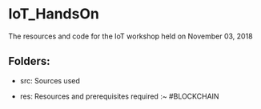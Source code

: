 # IoT_HandsOn
The resources and code for the IoT workshop held on November 03, 2018

## Folders:

- src: Sources used

- res: Resources and prerequisites required :~
#BLOCKCHAIN
